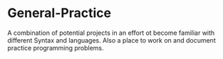 # General-Practice
A combination of potential projects in an effort ot become familiar with different Syntax and languages. Also a place to work on and document practice programming  problems.
